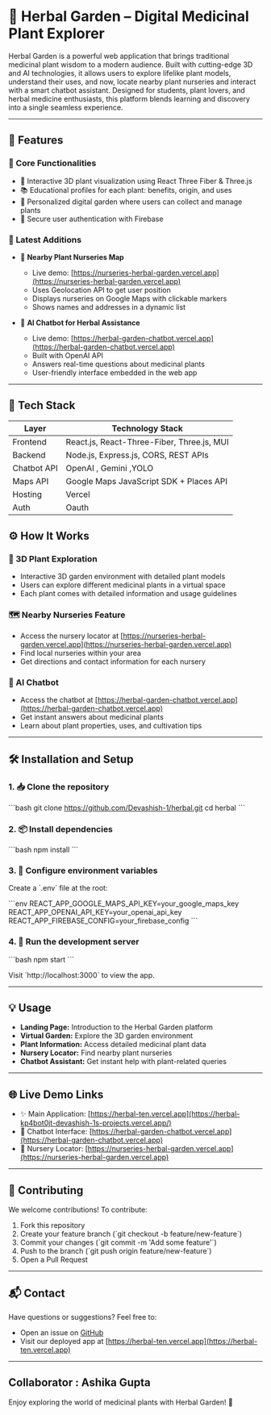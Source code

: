 # 🌿 Herbal Garden – Digital Medicinal Plant Explorer

Herbal Garden is a powerful web application that brings traditional medicinal plant wisdom to a modern audience. Built with cutting-edge 3D and AI technologies, it allows users to explore lifelike plant models, understand their uses, and now, locate nearby plant nurseries and interact with a smart chatbot assistant. Designed for students, plant lovers, and herbal medicine enthusiasts, this platform blends learning and discovery into a single seamless experience.

---

## 📌 Features

### 🔹 Core Functionalities

* 🎍 Interactive 3D plant visualization using React Three Fiber & Three.js
* 📚 Educational profiles for each plant: benefits, origin, and uses
* 🧺 Personalized digital garden where users can collect and manage plants
* 🔐 Secure user authentication with Firebase

### 🌟 Latest Additions

* 📍 **Nearby Plant Nurseries Map**
  * Live demo: [https://nurseries-herbal-garden.vercel.app](https://nurseries-herbal-garden.vercel.app)
  * Uses Geolocation API to get user position
  * Displays nurseries on Google Maps with clickable markers
  * Shows names and addresses in a dynamic list

* 🤖 **AI Chatbot for Herbal Assistance**
  * Live demo: [https://herbal-garden-chatbot.vercel.app](https://herbal-garden-chatbot.vercel.app)
  * Built with OpenAI API
  * Answers real-time questions about medicinal plants
  * User-friendly interface embedded in the web app

---

## 🧱 Tech Stack

| Layer       | Technology Stack                             |
| ----------- | -------------------------------------------- |
| Frontend    | React.js, React-Three-Fiber, Three.js, MUI   |
| Backend     | Node.js, Express.js, CORS, REST APIs         |
| Chatbot API | OpenAI , Gemini ,YOLO
| Maps API    | Google Maps JavaScript SDK + Places API      |
| Hosting     | Vercel                                       |
| Auth        | Oauth | Firebase                  |


## ⚙️ How It Works

### 🔎 3D Plant Exploration
* Interactive 3D garden environment with detailed plant models
* Users can explore different medicinal plants in a virtual space
* Each plant comes with detailed information and usage guidelines

### 🗺️ Nearby Nurseries Feature
* Access the nursery locator at [https://nurseries-herbal-garden.vercel.app](https://nurseries-herbal-garden.vercel.app)
* Find local nurseries within your area
* Get directions and contact information for each nursery

### 🤖 AI Chatbot
* Access the chatbot at [https://herbal-garden-chatbot.vercel.app](https://herbal-garden-chatbot.vercel.app)
* Get instant answers about medicinal plants
* Learn about plant properties, uses, and cultivation tips

---

## 🛠️ Installation and Setup

### 1. 📥 Clone the repository

\`\`\`bash
git clone https://github.com/Devashish-1/herbal.git
cd herbal
\`\`\`

### 2. 📦 Install dependencies

\`\`\`bash
npm install
\`\`\`

### 3. 🔐 Configure environment variables

Create a \`.env\` file at the root:

\`\`\`env
REACT_APP_GOOGLE_MAPS_API_KEY=your_google_maps_key
REACT_APP_OPENAI_API_KEY=your_openai_api_key
REACT_APP_FIREBASE_CONFIG=your_firebase_config
\`\`\`

### 4. 🚀 Run the development server

\`\`\`bash
npm start
\`\`\`

Visit \`http://localhost:3000\` to view the app.

---

## 💡 Usage

* **Landing Page:** Introduction to the Herbal Garden platform
* **Virtual Garden:** Explore the 3D garden environment
* **Plant Information:** Access detailed medicinal plant data
* **Nursery Locator:** Find nearby plant nurseries
* **Chatbot Assistant:** Get instant help with plant-related queries

---

## 🌐 Live Demo Links

* ✨ Main Application: [https://herbal-ten.vercel.app](https://herbal-kp4bot0jt-devashish-1s-projects.vercel.app/)
* 🤖 Chatbot Interface: [https://herbal-garden-chatbot.vercel.app](https://herbal-garden-chatbot.vercel.app)
* 📍 Nursery Locator: [https://nurseries-herbal-garden.vercel.app](https://nurseries-herbal-garden.vercel.app)

---

## 🤝 Contributing

We welcome contributions! To contribute:

1. Fork this repository
2. Create your feature branch (\`git checkout -b feature/new-feature\`)
3. Commit your changes (\`git commit -m 'Add some feature'\`)
4. Push to the branch (\`git push origin feature/new-feature\`)
5. Open a Pull Request

---

## 📬 Contact

Have questions or suggestions? Feel free to:
* Open an issue on [GitHub](https://github.com/Devashish-1/herbal)
* Visit our deployed app at [https://herbal-ten.vercel.app](https://herbal-ten.vercel.app)

---
## Collaborator : Ashika Gupta

Enjoy exploring the world of medicinal plants with Herbal Garden! 🌱
